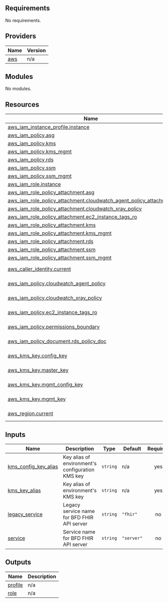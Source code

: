 <!-- BEGIN_TF_DOCS -->
## Requirements

No requirements.

## Providers

| Name | Version |
|------|---------|
| <a name="provider_aws"></a> [aws](#provider\_aws) | n/a |

## Modules

No modules.

## Resources

| Name | Type |
|------|------|
| [aws_iam_instance_profile.instance](https://registry.terraform.io/providers/hashicorp/aws/latest/docs/resources/iam_instance_profile) | resource |
| [aws_iam_policy.asg](https://registry.terraform.io/providers/hashicorp/aws/latest/docs/resources/iam_policy) | resource |
| [aws_iam_policy.kms](https://registry.terraform.io/providers/hashicorp/aws/latest/docs/resources/iam_policy) | resource |
| [aws_iam_policy.kms_mgmt](https://registry.terraform.io/providers/hashicorp/aws/latest/docs/resources/iam_policy) | resource |
| [aws_iam_policy.rds](https://registry.terraform.io/providers/hashicorp/aws/latest/docs/resources/iam_policy) | resource |
| [aws_iam_policy.ssm](https://registry.terraform.io/providers/hashicorp/aws/latest/docs/resources/iam_policy) | resource |
| [aws_iam_policy.ssm_mgmt](https://registry.terraform.io/providers/hashicorp/aws/latest/docs/resources/iam_policy) | resource |
| [aws_iam_role.instance](https://registry.terraform.io/providers/hashicorp/aws/latest/docs/resources/iam_role) | resource |
| [aws_iam_role_policy_attachment.asg](https://registry.terraform.io/providers/hashicorp/aws/latest/docs/resources/iam_role_policy_attachment) | resource |
| [aws_iam_role_policy_attachment.cloudwatch_agent_policy_attachment](https://registry.terraform.io/providers/hashicorp/aws/latest/docs/resources/iam_role_policy_attachment) | resource |
| [aws_iam_role_policy_attachment.cloudwatch_xray_policy](https://registry.terraform.io/providers/hashicorp/aws/latest/docs/resources/iam_role_policy_attachment) | resource |
| [aws_iam_role_policy_attachment.ec2_instance_tags_ro](https://registry.terraform.io/providers/hashicorp/aws/latest/docs/resources/iam_role_policy_attachment) | resource |
| [aws_iam_role_policy_attachment.kms](https://registry.terraform.io/providers/hashicorp/aws/latest/docs/resources/iam_role_policy_attachment) | resource |
| [aws_iam_role_policy_attachment.kms_mgmt](https://registry.terraform.io/providers/hashicorp/aws/latest/docs/resources/iam_role_policy_attachment) | resource |
| [aws_iam_role_policy_attachment.rds](https://registry.terraform.io/providers/hashicorp/aws/latest/docs/resources/iam_role_policy_attachment) | resource |
| [aws_iam_role_policy_attachment.ssm](https://registry.terraform.io/providers/hashicorp/aws/latest/docs/resources/iam_role_policy_attachment) | resource |
| [aws_iam_role_policy_attachment.ssm_mgmt](https://registry.terraform.io/providers/hashicorp/aws/latest/docs/resources/iam_role_policy_attachment) | resource |
| [aws_caller_identity.current](https://registry.terraform.io/providers/hashicorp/aws/latest/docs/data-sources/caller_identity) | data source |
| [aws_iam_policy.cloudwatch_agent_policy](https://registry.terraform.io/providers/hashicorp/aws/latest/docs/data-sources/iam_policy) | data source |
| [aws_iam_policy.cloudwatch_xray_policy](https://registry.terraform.io/providers/hashicorp/aws/latest/docs/data-sources/iam_policy) | data source |
| [aws_iam_policy.ec2_instance_tags_ro](https://registry.terraform.io/providers/hashicorp/aws/latest/docs/data-sources/iam_policy) | data source |
| [aws_iam_policy.permissions_boundary](https://registry.terraform.io/providers/hashicorp/aws/latest/docs/data-sources/iam_policy) | data source |
| [aws_iam_policy_document.rds_policy_doc](https://registry.terraform.io/providers/hashicorp/aws/latest/docs/data-sources/iam_policy_document) | data source |
| [aws_kms_key.config_key](https://registry.terraform.io/providers/hashicorp/aws/latest/docs/data-sources/kms_key) | data source |
| [aws_kms_key.master_key](https://registry.terraform.io/providers/hashicorp/aws/latest/docs/data-sources/kms_key) | data source |
| [aws_kms_key.mgmt_config_key](https://registry.terraform.io/providers/hashicorp/aws/latest/docs/data-sources/kms_key) | data source |
| [aws_kms_key.mgmt_key](https://registry.terraform.io/providers/hashicorp/aws/latest/docs/data-sources/kms_key) | data source |
| [aws_region.current](https://registry.terraform.io/providers/hashicorp/aws/latest/docs/data-sources/region) | data source |

## Inputs

| Name | Description | Type | Default | Required |
|------|-------------|------|---------|:--------:|
| <a name="input_kms_config_key_alias"></a> [kms\_config\_key\_alias](#input\_kms\_config\_key\_alias) | Key alias of environment's configuration KMS key | `string` | n/a | yes |
| <a name="input_kms_key_alias"></a> [kms\_key\_alias](#input\_kms\_key\_alias) | Key alias of environment's KMS key | `string` | n/a | yes |
| <a name="input_legacy_service"></a> [legacy\_service](#input\_legacy\_service) | Legacy service name for BFD FHIR API server | `string` | `"fhir"` | no |
| <a name="input_service"></a> [service](#input\_service) | Service name for BFD FHIR API server | `string` | `"server"` | no |

## Outputs

| Name | Description |
|------|-------------|
| <a name="output_profile"></a> [profile](#output\_profile) | n/a |
| <a name="output_role"></a> [role](#output\_role) | n/a |
<!-- END_TF_DOCS -->

